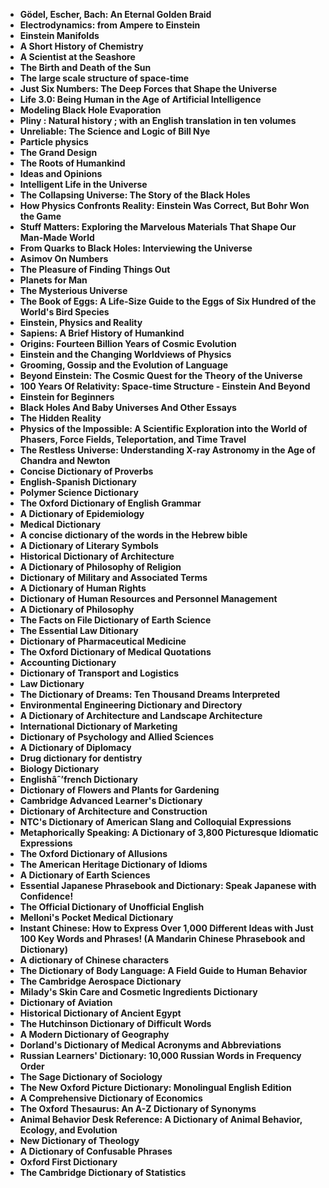<ul>

                             

 <li><b><a target="_blank" href="img/dic(1).pdf" style="text-decoration:none;">Gödel, Escher, Bach: An Eternal Golden Braid</a></b></li>

 <li><b><a target="_blank" href="img/dic(2).pdf" style="text-decoration:none;">Electrodynamics: from Ampere to Einstein</a></b></li>

<li><b><a target="_blank" href="img/dic(3).pdf" style="text-decoration:none;">Einstein Manifolds</a></b></li>
 <li><b><a target="_blank" href="img/dic(4).pdf" style="text-decoration:none;">A Short History of Chemistry</a></b></li>                              
<li><b><a target="_blank" href="img/dic(5).pdf" style="text-decoration:none;">A Scientist at the Seashore</a></b></li>
<li><b><a target="_blank" href="img/dic(6).pdf" style="text-decoration:none;">The Birth and Death of the Sun</a></b></li>
 <li><b><a target="_blank" href="img/dic(7).pdf" style="text-decoration:none;">The large scale structure of space-time</a></b></li>

 <li><b><a target="_blank" href="img/dic(8).pdf" style="text-decoration:none;"> Just Six Numbers: The Deep Forces that Shape the Universe </a></b></li>
   <li><b><a target="_blank" href="img/dic(9).pdf" style="text-decoration:none;">Life 3.0: Being Human in the Age of Artificial Intelligence</a></b></li>                             
 <li><b><a target="_blank" href="img/dic(10).pdf" style="text-decoration:none;">Modeling Black Hole Evaporation </a></b></li>                              
<li><b><a target="_blank" href="img/dic(11).pdf" style="text-decoration:none;">Pliny : Natural history ; with an English translation in ten volumes</a></b></li>
<li><b><a target="_blank" href="img/dic(12).pdf" style="text-decoration:none;">Unreliable: The Science and Logic of Bill Nye</a></b></li>
<li><b><a target="_blank" href="img/dic(13).pdf" style="text-decoration:none;">Particle physics</a></b></li>
                              
<li><b><a target="_blank" href="img/dic(14).pdf" style="text-decoration:none;">The Grand Design</a></b></li>
<li><b><a target="_blank" href="img/dic(15).pdf" style="text-decoration:none;">The Roots of Humankind</a></b></li>



<li><b><a target="_blank" href="img/dic(16).pdf" style="text-decoration:none;">Ideas and Opinions</a></b></li>

  <li><b><a target="_blank" href="img/dic(17).pdf" style="text-decoration:none;">Intelligent Life in the Universe</a></b></li>   
  
<li><b><a target="_blank" href="img/dic(18).pdf" style="text-decoration:none;">The Collapsing Universe: The Story of the Black Holes</a></b></li> 
<li><b><a target="_blank" href="img/dic(19).pdf" style="text-decoration:none;">How Physics Confronts Reality: Einstein Was Correct, But Bohr Won the Game</a></b></li> 

<li><b><a target="_blank" href="img/dic(20).pdf" style="text-decoration:none;">Stuff Matters: Exploring the Marvelous Materials That Shape Our Man-Made World </a></b></li>

<li><b><a target="_blank" href="img/dic(21).pdf" style="text-decoration:none;">From Quarks to Black Holes: Interviewing the Universe</a></b></li>
<li><b><a target="_blank" href="img/dic(22).pdf" style="text-decoration:none;">Asimov On Numbers</a></b></li> 
 <li><b><a target="_blank" href="img/dic(23).pdf" style="text-decoration:none;">The Pleasure of Finding Things Out</a></b></li> 
 

   <li><b><a target="_blank" href="img/dic(24).pdf" style="text-decoration:none;">Planets for Man</a></b></li>
 
   <li><b><a target="_blank" href="img/dic(25).pdf" style="text-decoration:none;">The Mysterious Universe</a></b></li>                              
 <li><b><a target="_blank" href="img/dic(26).pdf" style="text-decoration:none;">The Book of Eggs: A Life-Size Guide to the Eggs of Six Hundred of the World's Bird Species</a></b></li>
 
   
 
   <li><b><a target="_blank" href="img/dic(28).pdf" style="text-decoration:none;">Einstein, Physics and Reality </a></b></li>
 
   <li><b><a target="_blank" href="img/dic(29).pdf" style="text-decoration:none;">Sapiens: A Brief History of Humankind </a></b></li>                              

  <li><b><a target="_blank" href="img/dic(30).pdf" style="text-decoration:none;">Origins: Fourteen Billion Years of Cosmic Evolution</a></b></li>
 
   <li><b><a target="_blank" href="img/dic(31).pdf" style="text-decoration:none;">Einstein and the Changing Worldviews of Physics</a></b></li> 
    <li><b><a target="_blank" href="img/dic(32).pdf" style="text-decoration:none;">Grooming, Gossip and the Evolution of Language</a></b></li> 

   <li><b><a target="_blank" href="img/dic(33).pdf" style="text-decoration:none;">Beyond Einstein: The Cosmic Quest for the Theory
of the Universe</a></b></li>                              

  <li><b><a target="_blank" href="img/dic(34).pdf" style="text-decoration:none;">100 Years Of Relativity: Space-time Structure - Einstein And Beyond</a></b></li> 
 

  <li><b><a target="_blank" href="img/dic(36).pdf" style="text-decoration:none;">Einstein for Beginners</a></b></li> 
 
<li><b><a target="_blank" href="img/dic(37).pdf" style="text-decoration:none;">Black Holes And Baby Universes And Other Essays</a></b></li>
 <li><b><a target="_blank" href="img/dic(38).pdf" style="text-decoration:none;">The Hidden Reality</a></b></li>
<li><b><a target="_blank" href="img/dic(39).pdf" style="text-decoration:none;">Physics of the Impossible: A Scientific Exploration into the World of Phasers, Force Fields, Teleportation, and Time Travel</a></b></li>
 <li><b><a target="_blank" href="img/dic(40).pdf" style="text-decoration:none;">The Restless Universe: Understanding X-ray Astronomy in the Age of Chandra and Newton</a></b></li>                              
<li><b><a target="_blank" href="img/dic(41).pdf" style="text-decoration:none;">Concise Dictionary of Proverbs</a></b></li>
<li><b><a target="_blank" href="img/dic(42).pdf" style="text-decoration:none;">English-Spanish Dictionary </a></b></li>
 
  <li><b><a target="_blank" href="img/dic(43).pdf" style="text-decoration:none;">Polymer Science Dictionary </a></b></li>
 <li><b><a target="_blank" href="img/dic(44).pdf" style="text-decoration:none;">The Oxford Dictionary of English Grammar</a></b></li>
   <li><b><a target="_blank" href="img/dic(45).pdf" style="text-decoration:none;">A Dictionary of Epidemiology</a></b></li>                             
 <li><b><a target="_blank" href="img/dic(46).pdf" style="text-decoration:none;">Medical Dictionary</a></b></li>                              
<li><b><a target="_blank" href="img/dic(47).pdf" style="text-decoration:none;">A concise dictionary of the words in the Hebrew bible</a></b></li>
<li><b><a target="_blank" href="img/dic(48).pdf" style="text-decoration:none;">A Dictionary of Literary Symbols</a></b></li>

<li><b><a target="_blank" href="img/dic(49).pdf" style="text-decoration:none;">Historical Dictionary of Architecture</a></b></li>
                              
<li><b><a target="_blank" href="img/dic(50).pdf" style="text-decoration:none;">A Dictionary of Philosophy of Religion</a></b></li>
<li><b><a target="_blank" href="img/dic(51).pdf" style="text-decoration:none;">Dictionary of Military and Associated Terms</a></b></li>

  <li><b><a target="_blank" href="img/dic(52).pdf" style="text-decoration:none;">A Dictionary of Human Rights</a></b></li>                              

<li><b><a target="_blank" href="img/dic(53).pdf" style="text-decoration:none;">Dictionary of Human Resources and Personnel Management </a></b></li>
 
<li><b><a target="_blank" href="img/dic(54).pdf" style="text-decoration:none;">A Dictionary of Philosophy </a></b></li>

<li><b><a target="_blank" href="img/dic(55).pdf" style="text-decoration:none;">The Facts on File Dictionary of Earth Science</a></b></li>
 
  <li><b><a target="_blank" href="img/dic(56).pdf" style="text-decoration:none;">The Essential Law Ditionary </a></b></li>                              

  <li><b><a target="_blank" href="img/dic(57).pdf" style="text-decoration:none;">Dictionary of Pharmaceutical Medicine </a></b></li>
 
   <li><b><a target="_blank" href="img/dic(58).pdf" style="text-decoration:none;">The Oxford Dictionary of Medical Quotations </a></b></li>
 
 
  <li><b><a target="_blank" href="img/dic(60).pdf" style="text-decoration:none;">Accounting Dictionary </a></b></li>
 
   <li><b><a target="_blank" href="img/dic(61).pdf" style="text-decoration:none;">Dictionary of Transport and Logistics</a></b></li>
 
   <li><b><a target="_blank" href="img/dic(62).pdf" style="text-decoration:none;">Law Dictionary </a></b></li>
 
   <li><b><a target="_blank" href="img/dic(63).pdf" style="text-decoration:none;">The Dictionary of Dreams: Ten Thousand Dreams Interpreted</a></b></li>                              

  <li><b><a target="_blank" href="img/dic(64).pdf" style="text-decoration:none;">Environmental Engineering Dictionary and Directory</a></b></li>
 
   <li><b><a target="_blank" href="img/dic(65).pdf" style="text-decoration:none;">A Dictionary of Architecture and Landscape Architecture </a></b></li> 
 
   <li><b><a target="_blank" href="img/dic(67).pdf" style="text-decoration:none;">International Dictionary of Marketing</a></b></li>                              

  <li><b><a target="_blank" href="img/dic(68).pdf" style="text-decoration:none;">Dictionary of Psychology and Allied Sciences</a></b></li> 
 
  
   <li><b><a target="_blank" href="img/dic(69).pdf" style="text-decoration:none;">A Dictionary of Diplomacy</a></b></li>                              

  <li><b><a target="_blank" href="img/dic(70).pdf" style="text-decoration:none;">Drug dictionary for dentistry </a></b></li> 
  
 
 <li><b><a target="_blank" href="img/dic(71).pdf" style="text-decoration:none;">Biology Dictionary</a></b></li>
 
 <li><b><a target="_blank" href="img/dic(72).pdf" style="text-decoration:none;">Englishâˆ’french Dictionary</a></b></li> 
 
 
 <li><b><a target="_blank" href="img/dic(73).pdf" style="text-decoration:none;">Dictionary of Flowers and Plants for Gardening </a></b></li>
  <li><b><a target="_blank" href="img/dic(74).pdf" style="text-decoration:none;">Cambridge Advanced Learner's Dictionary</a></b></li>
                           
<li><b><a target="_blank" href="img/dic(76).rar" style="text-decoration:none;">Dictionary of Architecture and Construction</a></b></li>

 <li><b><a target="_blank" href="img/dic(1).pdf" style="text-decoration:none;">NTC's Dictionary of American Slang and Colloquial Expressions</a></b></li> 
 
 
 <li><b><a target="_blank" href="img/dic(7).pdf" style="text-decoration:none;">Metaphorically Speaking: A Dictionary of 3,800 Picturesque Idiomatic Expressions </a></b></li>
  <li><b><a target="_blank" href="img/dic(19).pdf" style="text-decoration:none;">The Oxford Dictionary of Allusions</a></b></li>


 <li><b><a target="_blank" href="img/dic(22).pdf" style="text-decoration:none;">The American Heritage Dictionary of Idioms</a></b></li> 
 
 
 <li><b><a target="_blank" href="img/dic(23).pdf" style="text-decoration:none;">A Dictionary of Earth Sciences </a></b></li>
  <li><b><a target="_blank" href="img/dic(32).pdf" style="text-decoration:none;">Essential Japanese Phrasebook and Dictionary: Speak Japanese with Confidence!</a></b></li>

 <li><b><a target="_blank" href="img/dic(59).pdf" style="text-decoration:none;">The Official Dictionary of Unofficial English</a></b></li>
  <li><b><a target="_blank" href="img/dic(75).pdf" style="text-decoration:none;">Melloni's Pocket Medical Dictionary</a></b></li>

 <li><b><a target="_blank" href="img/dic(66).pdf" style="text-decoration:none;">Instant Chinese: How to Express Over 1,000 Different Ideas with Just 100 Key Words and Phrases! (A Mandarin Chinese Phrasebook and Dictionary) </a></b></li>
  <li><b><a target="_blank" href="img/dic(77).pdf" style="text-decoration:none;">A dictionary of Chinese characters</a></b></li>

 <li><b><a target="_blank" href="img/dic(78).pdf" style="text-decoration:none;">The Dictionary of Body Language: A Field Guide to Human Behavior</a></b></li>
  <li><b><a target="_blank" href="img/dic(79).pdf" style="text-decoration:none;">The Cambridge Aerospace Dictionary</a></b></li>
  <li><b><a target="_blank" href="img/dic(80).pdf" style="text-decoration:none;">Milady's Skin Care and Cosmetic Ingredients Dictionary</a></b></li>
  
  
  <li><b><a target="_blank" href="img/dic(81).pdf" style="text-decoration:none;">Dictionary of Aviation </a></b></li>
  <li><b><a target="_blank" href="img/dic(82).pdf" style="text-decoration:none;">Historical Dictionary of Ancient Egypt</a></b></li>

 <li><b><a target="_blank" href="img/dic(83).pdf" style="text-decoration:none;">The Hutchinson Dictionary of Difficult Words</a></b></li>
  <li><b><a target="_blank" href="img/dic(84).rar" style="text-decoration:none;"> A Modern Dictionary of Geography</a></b></li>
  <li><b><a target="_blank" href="img/dic(85).pdf" style="text-decoration:none;">Dorland's Dictionary of Medical Acronyms and Abbreviations</a></b></li> 
  
   <li><b><a target="_blank" href="img/dic(86).pdf" style="text-decoration:none;">Russian Learners' Dictionary: 10,000 Russian Words in Frequency Order</a></b></li>  
  
<li><b><a target="_blank" href="img/dic(87).pdf" style="text-decoration:none;">The Sage Dictionary of Sociology</a></b></li> 
  
   <li><b><a target="_blank" href="img/dic(88).pdf" style="text-decoration:none;">The New Oxford Picture Dictionary: Monolingual English Edition</a></b></li>  
  
 <li><b><a target="_blank" href="img/dic(89).pdf" style="text-decoration:none;">A Comprehensive Dictionary of Economics</a></b></li> 
  
   <li><b><a target="_blank" href="img/dic(90).pdf" style="text-decoration:none;">The Oxford Thesaurus: An A-Z Dictionary of Synonyms</a></b></li>  
  
<li><b><a target="_blank" href="img/dic(91).pdf" style="text-decoration:none;">Animal Behavior Desk Reference: A Dictionary of Animal Behavior, Ecology, and Evolution</a></b></li>  
  
 <li><b><a target="_blank" href="img/dic(92).pdf" style="text-decoration:none;">New Dictionary of Theology</a></b></li> 
  
   <li><b><a target="_blank" href="img/dic(93).pdf" style="text-decoration:none;">A Dictionary of Confusable Phrases</a></b></li> 
  
   
 <li><b><a target="_blank" href="img/dic(94).pdf" style="text-decoration:none;">Oxford First Dictionary </a></b></li> 
  
   <li><b><a target="_blank" href="img/dic(95).pdf" style="text-decoration:none;">The Cambridge Dictionary of Statistics</a></b></li>  
 </ul>
